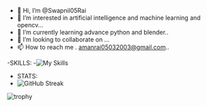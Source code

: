 - 👋 Hi, I’m @Swapnil05Rai
- 👀 I’m interested in artificial intelligence and machine learning and opencv...
- 🌱 I’m currently learning advance python and blender..
- 💞️ I’m looking to collaborate on ...
- 📫 How to reach me . amanrai05032003@gmail.com..

<!---
Swapnil05Rai/Swapnil05Rai is a ✨ special ✨ repository because its `README.md` (this file) appears on your GitHub profile.
You can click the Preview link to take a look at your changes.
--->
 -SKILLS:
 -![My Skills](https://skillicons.dev/icons?i=py,git,github,discord,blender)
 - STATS:
 - ![GitHub Streak](https://github-readme-streak-stats.herokuapp.com/?user=kattni)


![trophy](https://github-profile-trophy.vercel.app/?username=kattni)
